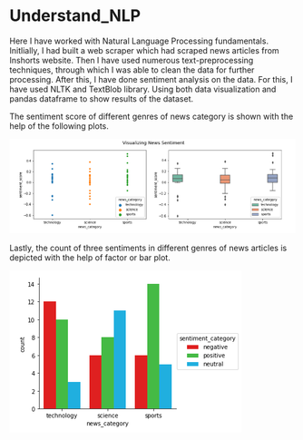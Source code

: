 # Understand_NLP
Here I have worked with Natural Language Processing fundamentals. Initlially, I had built a web scraper which had scraped news 
articles from Inshorts website. 
Then I have used numerous text-preprocessing techniques, through which I was able to clean the data for further processing.
After this, I have done sentiment analysis on the data.
For this, I have used NLTK and TextBlob library. Using both data visualization and pandas dataframe to show results of the dataset.

The sentiment score of different genres of news category is shown with the help of the following plots.

![Image_Plots](https://github.com/Palash09/Inshorts_News_Sentiment_Analysis/blob/master/Visualizing_Sentiments_Box_Plot.png)

Lastly, the count of three sentiments in different genres of news articles is depicted with the help of factor or bar plot.

![Image_Count](https://github.com/Palash09/Inshorts_News_Sentiment_Analysis/blob/master/Sentiment_Score_News_Category.png)
